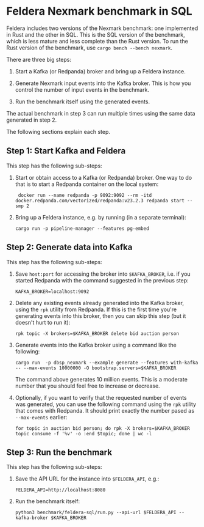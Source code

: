 # Feldera Nexmark benchmark in SQL

Feldera includes two versions of the Nexmark benchmark: one
implemented in Rust and the other in SQL.  This is the SQL version of
the benchmark, which is less mature and less complete than the Rust
version.  To run the Rust version of the benchmark, use `cargo bench
--bench nexmark`.

There are three big steps:

1. Start a Kafka (or Redpanda) broker and bring up a Feldera instance.

2. Generate Nexmark input events into the Kafka broker.  This is how
   you control the number of input events in the benchmark.

3. Run the benchmark itself using the generated events.

The actual benchmark in step 3 can run multiple times using the same
data generated in step 2.

The following sections explain each step.

## Step 1: Start Kafka and Feldera

This step has the following sub-steps:

1. Start or obtain access to a Kafka (or Redpanda) broker.  One way to
   do that is to start a Redpanda container on the local system:

   ```
    docker run --name redpanda -p 9092:9092 --rm -itd docker.redpanda.com/vectorized/redpanda:v23.2.3 redpanda start --smp 2
   ```


2. Bring up a Feldera instance, e.g. by running (in a separate
   terminal):

   ```
   cargo run -p pipeline-manager --features pg-embed
   ```

## Step 2: Generate data into Kafka

This step has the following sub-steps:

1. Save `host:port` for accessing the broker into `$KAFKA_BROKER`,
   i.e. if you started Redpanda with the command suggested in the
   previous step:

   ```
   KAFKA_BROKER=localhost:9092
   ```
   
2. Delete any existing events already generated into the Kafka broker,
   using the `rpk` utility from Redpanda.  If this is the first time
   you're generating events into this broker, then you can skip this
   step (but it doesn't hurt to run it):

   ```
   rpk topic -X brokers=$KAFKA_BROKER delete bid auction person
   ```

3. Generate events into the Kafka broker using a command like the
   following:

   ```
   cargo run  -p dbsp_nexmark --example generate --features with-kafka -- --max-events 10000000 -O bootstrap.servers=$KAFKA_BROKER
   ```

   The command above generates 10 million events.  This is a moderate
   number that you should feel free to increase or decrease.

4. Optionally, if you want to verify that the requested number of
   events was generated, you can use the following command using the
   `rpk` utility that comes with Redpanda.  It should print exactly
   the number pased as `--max-events` earlier:

   ```
   for topic in auction bid person; do rpk -X brokers=$KAFKA_BROKER topic consume -f '%v' -o :end $topic; done | wc -l
   ```

## Step 3: Run the benchmark

This step has the following sub-steps:

1. Save the API URL for the instance into `$FELDERA_API`, e.g.:

   ```
   FELDERA_API=http://localhost:8080
   ```

2. Run the benchmark itself:

    ```
    python3 benchmark/feldera-sql/run.py --api-url $FELDERA_API --kafka-broker $KAFKA_BROKER
    ```
